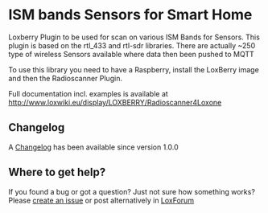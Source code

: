 ISM bands Sensors for Smart Home
====================

Loxberry Plugin to be used for scan on various ISM Bands for Sensors. This plugin is based on the rtl_433 and rtl-sdr libraries. 
There are actually ~250 type of wireless Sensors available where data then been pushed to MQTT

To use this library you need to have a Raspberry, install the LoxBerry image and then the Radioscanner Plugin.

Full documentation incl. examples is available at http://www.loxwiki.eu/display/LOXBERRY/Radioscanner4Loxone  


Changelog
---------
A [Changelog](//github.com/Liver64/LoxBerry-Sonos/blob/master/changelog.txt) has been available since version 1.0.0


Where to get help?
-----------------
If you found a bug or got a question? Just not sure how something works?  
Please [create an issue](//github.com/Liver64/LoxBerry-Radioscanner/issues) or post alternatively in [LoxForum](https://www.loxforum.com/forum/projektforen/loxberry/plugins/74862-loxberry-sonos-plugin-verf%C3%BCgbar)